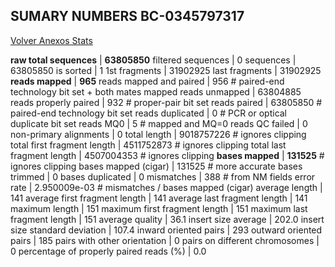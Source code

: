 ## SUMARY NUMBERS BC-0345797317 ##

[Volver Anexos Stats](../stats.html)

**raw total sequences** |	**63805850**
filtered sequences |	0
sequences |	63805850
is sorted |	1
1st fragments |	31902925
last fragments |	31902925
**reads mapped** |	**965**
reads mapped and paired |	956	# paired-end technology bit set + both mates mapped
reads unmapped |	63804885
reads properly paired |	932	# proper-pair bit set
reads paired |	63805850	# paired-end technology bit set
reads duplicated |	0	# PCR or optical duplicate bit set
reads MQ0 |	5	# mapped and MQ=0
reads QC failed |	0
non-primary alignments |	0
total length |	9018757226	# ignores clipping
total first fragment length |	4511752873	# ignores clipping
total last fragment length |	4507004353	# ignores clipping
**bases mapped** |	**131525** # ignores clipping
bases mapped (cigar) |	131525	# more accurate
bases trimmed |	0
bases duplicated |	0
mismatches |	388	# from NM fields
error rate |	2.950009e-03	# mismatches / bases mapped (cigar)
average length |	141
average first fragment length |	141
average last fragment length |	141
maximum length |	151
maximum first fragment length |	151
maximum last fragment length |	151
average quality |	36.1
insert size average |	202.0
insert size standard deviation |	107.4
inward oriented pairs |	293
outward oriented pairs |	185
pairs with other orientation |	0
pairs on different chromosomes |	0
percentage of properly paired reads (%) |	0.0